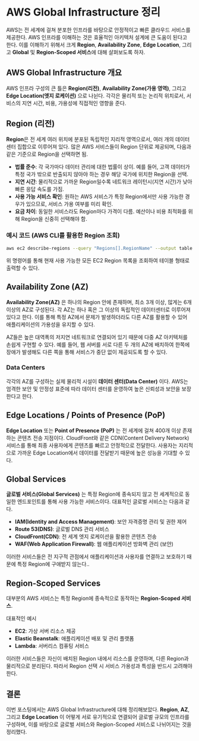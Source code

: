 # AWS Global Infrastructure 정리

AWS는 전 세계에 걸쳐 분포한 인프라를 바탕으로 안정적이고 빠른 클라우드 서비스를 제공한다. AWS 인프라를 이해하는 것은 효율적인 아키텍처 설계에 큰 도움이 된다고 한다. 이를 이해하기 위해서 크게 **Region**, **Availability Zone**, **Edge Location**, 그리고 **Global** 및 **Region-Scoped 서비스**에 대해 살펴보도록 하자.

## AWS Global Infrastructure 개요

AWS 인프라 구성의 큰 틀은 **Region(리전)**, **Availability Zone(가용 영역)**, 그리고 **Edge Location(엣지 로케이션)** 으로 나뉜다. 각각은 물리적 또는 논리적 위치로서, 서비스의 지연 시간, 비용, 가용성에 직접적인 영향을 준다.

## Region (리전)

**Region**은 전 세계 여러 위치에 분포된 독립적인 지리적 영역으로서, 여러 개의 데이터센터 집합으로 이루어져 있다. 많은 AWS 서비스들이 Region 단위로 제공되며, 다음과 같은 기준으로 Region을 선택하면 됨.

- **법률 준수**: 각 국가마다 데이터 관리에 대한 법률이 상이. 예를 들어, 고객 데이터가 특정 국가 밖으로 반출되지 않아야 하는 경우 해당 국가에 위치한 Region을 선택.
- **지연 시간**: 물리적으로 가까운 Region일수록 네트워크 레이턴시(지연 시간)가 낮아 빠른 응답 속도를 가짐.
- **사용 가능 서비스 확인**: 원하는 AWS 서비스가 특정 Region에서만 사용 가능한 경우가 있으므로, 서비스 가용 여부를 미리 확인.
- **요금 차이**: 동일한 서비스라도 Region마다 가격이 다름. 예산이나 비용 최적화를 위해 Region을 신중히 선택해야 함.

### 예시 코드 (AWS CLI를 활용한 Region 조회)

```bash
aws ec2 describe-regions --query "Regions[].RegionName" --output table
```

위 명령어를 통해 현재 사용 가능한 모든 EC2 Region 목록을 조회하여 테이블 형태로 출력할 수 있다.

## Availability Zone (AZ)

**Availability Zone(AZ)** 은 하나의 Region 안에 존재하며, 최소 3개 이상, 많게는 6개 이상의 AZ로 구성된다. 각 AZ는 하나 혹은 그 이상의 독립적인 데이터센터로 이루어져 있다고 한다. 이를 통해 특정 AZ에서 문제가 발생하더라도 다른 AZ를 활용할 수 있어 애플리케이션의 가용성을 유지할 수 있다.

AZ들은 높은 대역폭의 저지연 네트워크로 연결되어 있기 때문에 다중 AZ 아키텍처를 손쉽게 구현할 수 있다. 예를 들어, 웹 서버를 서로 다른 두 개의 AZ에 배치하여 한쪽에 장애가 발생해도 다른 쪽을 통해 서비스가 중단 없이 제공되도록 할 수 있다.

### Data Centers

각각의 AZ를 구성하는 실제 물리적 시설이 **데이터 센터(Data Center)** 이다. AWS는 엄격한 보안 및 안정성 표준에 따라 데이터 센터를 운영하여 높은 신뢰성과 보안을 보장한다고 한다.

## Edge Locations / Points of Presence (PoP)

**Edge Location** 또는 **Point of Presence (PoP)** 는  전 세계에 걸쳐 400개 이상 존재하는 콘텐츠 전송 지점이다. CloudFront와 같은 CDN(Content Delivery Network) 서비스를 통해 최종 사용자에게 콘텐츠를 빠르고 안정적으로 전달한다. 사용자는 지리적으로 가까운 Edge Location에서 데이터를 전달받기 때문에 높은 성능을 기대할 수 있다.

## Global Services

**글로벌 서비스(Global Services)** 는 특정 Region에 종속되지 않고 전 세계적으로 동일한 엔드포인트를 통해 사용 가능한 서비스이다. 대표적인 글로벌 서비스는 다음과 같다.

- **IAM(Identity and Access Management)**: 보안 자격증명 관리 및 권한 제어
- **Route 53(DNS)**: 글로벌 DNS 관리 서비스
- **CloudFront(CDN)**: 전 세계 엣지 로케이션을 활용한 콘텐츠 전송
- **WAF(Web Application Firewall)**: 웹 애플리케이션 방화벽 관리 (보안)

이러한 서비스들은 전 지구적 관점에서 애플리케이션과 사용자를 연결하고 보호하기 때문에 특정 Region에 구애받지 않는다..

## Region-Scoped Services

대부분의 AWS 서비스는 특정 Region에 종속적으로 동작하는 **Region-Scoped 서비스**. 

대표적인 예시
- **EC2**: 가상 서버 리소스 제공
- **Elastic Beanstalk**: 애플리케이션 배포 및 관리 플랫폼
- **Lambda**: 서버리스 컴퓨팅 서비스

이러한 서비스들은 자신이 배치된 Region 내에서 리소스를 운영하며, 다른 Region과 물리적으로 분리된다. 따라서 Region 선택 시 서비스 가용성과 특성을 반드시 고려해야 한다.

## 결론
이번 포스팅에서는 AWS Global Infrastructure에 대해 정리해보았다. **Region**, **AZ**, 그리고 **Edge Location** 이 어떻게 서로 유기적으로 연결되어 글로벌 규모의 인프라를 구성하며, 이를 바탕으로 글로벌 서비스와 Region-Scoped 서비스로 나뉘어지는 것을 정리했다.